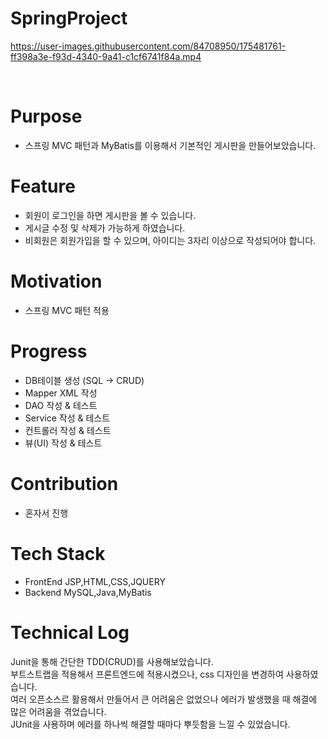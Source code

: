 # SpringProject


https://user-images.githubusercontent.com/84708950/175481761-ff398a3e-f93d-4340-9a41-c1cf6741f84a.mp4

<br/>

# Purpose
- 스프링 MVC 패턴과 MyBatis를 이용해서 기본적인 게시판을 만들어보았습니다.

# Feature
- 회원이 로그인을 하면 게시판을 볼 수 있습니다.
- 게시글 수정 및 삭제가 가능하게 하였습니다.
- 비회원은 회원가입을 할 수 있으며, 아이디는 3자리 이상으로 작성되어야 합니다.


# Motivation
- 스프링 MVC 패턴 적용

# Progress
- DB테이블 생성 (SQL → CRUD)
- Mapper XML 작성
- DAO 작성 & 테스트
- Service 작성 & 테스트
- 컨트롤러 작성 & 테스트
- 뷰(UI) 작성 & 테스트

# Contribution
- 혼자서 진행

# Tech Stack
- FrontEnd
JSP,HTML,CSS,JQUERY
- Backend
MySQL,Java,MyBatis

# Technical Log
Junit을 통해 간단한 TDD(CRUD)를 사용해보았습니다. <br/>
부트스트랩을 적용해서 프론트엔드에 적용시켰으나, css 디자인을 변경하여 사용하였습니다. <br/>
여러 오픈소스르 활용해서 만들어서 큰 어려움은 없었으나 에러가 발생했을 때 해결에 많은 어려움을 겪었습니다. <br/>
JUnit을 사용하며 에러를 하나씩 해결할 때마다 뿌듯함을 느낄 수 있었습니다. <br/>

